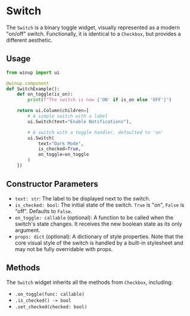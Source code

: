 # Switch

The `Switch` is a binary toggle widget, visually represented as a modern "on/off" switch. Functionally, it is identical to a `Checkbox`, but provides a different aesthetic.

## Usage

```python
from winup import ui

@winup.component
def SwitchExample():
    def on_toggle(is_on):
        print(f"The switch is now {'ON' if is_on else 'OFF'}")

    return ui.Column(children=[
        # A simple switch with a label
        ui.Switch(text="Enable Notifications"),

        # A switch with a toggle handler, defaulted to 'on'
        ui.Switch(
            text="Dark Mode",
            is_checked=True,
            on_toggle=on_toggle
        )
    ])
```

## Constructor Parameters

- `text: str`: The label to be displayed next to the switch.
- `is_checked: bool`: The initial state of the switch. `True` is "on", `False` is "off". Defaults to `False`.
- `on_toggle: callable` (optional): A function to be called when the switch's state changes. It receives the new boolean state as its only argument.
- `props: dict` (optional): A dictionary of style properties. Note that the core visual style of the switch is handled by a built-in stylesheet and may not be fully overridable with props.

## Methods

The `Switch` widget inherits all the methods from `Checkbox`, including:

- `.on_toggle(func: callable)`
- `.is_checked() -> bool`
- `.set_checked(checked: bool)` 